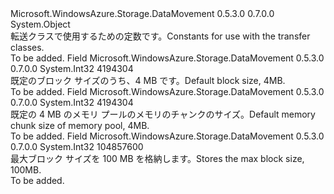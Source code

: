 <Type Name="Constants" FullName="Microsoft.WindowsAzure.Storage.DataMovement.Constants">
  <TypeSignature Language="C#" Value="public static class Constants" />
  <TypeSignature Language="ILAsm" Value=".class public auto ansi abstract sealed beforefieldinit Constants extends System.Object" />
  <TypeSignature Language="DocId" Value="T:Microsoft.WindowsAzure.Storage.DataMovement.Constants" />
  <TypeSignature Language="VB.NET" Value="Public Class Constants" />
  <TypeSignature Language="F#" Value="type Constants = class" />
  <AssemblyInfo>
    <AssemblyName>Microsoft.WindowsAzure.Storage.DataMovement</AssemblyName>
    <AssemblyVersion>0.5.3.0</AssemblyVersion>
    <AssemblyVersion>0.7.0.0</AssemblyVersion>
  </AssemblyInfo>
  <Base>
    <BaseTypeName>System.Object</BaseTypeName>
  </Base>
  <Interfaces />
  <Docs>
    <summary>
            <span data-ttu-id="e3332-101">転送クラスで使用するための定数です。</span><span class="sxs-lookup"><span data-stu-id="e3332-101">Constants for use with the transfer classes.</span></span>
            </summary>
    <remarks>To be added.</remarks>
  </Docs>
  <Members>
    <Member MemberName="DefaultBlockSize">
      <MemberSignature Language="C#" Value="public const int DefaultBlockSize = 4194304;" />
      <MemberSignature Language="ILAsm" Value=".field public static literal int32 DefaultBlockSize = (4194304)" />
      <MemberSignature Language="DocId" Value="F:Microsoft.WindowsAzure.Storage.DataMovement.Constants.DefaultBlockSize" />
      <MemberSignature Language="VB.NET" Value="Public Const DefaultBlockSize As Integer  = 4194304" />
      <MemberSignature Language="F#" Value="val mutable DefaultBlockSize : int" Usage="Microsoft.WindowsAzure.Storage.DataMovement.Constants.DefaultBlockSize" />
      <MemberType>Field</MemberType>
      <AssemblyInfo>
        <AssemblyName>Microsoft.WindowsAzure.Storage.DataMovement</AssemblyName>
        <AssemblyVersion>0.5.3.0</AssemblyVersion>
        <AssemblyVersion>0.7.0.0</AssemblyVersion>
      </AssemblyInfo>
      <ReturnValue>
        <ReturnType>System.Int32</ReturnType>
      </ReturnValue>
      <MemberValue>4194304</MemberValue>
      <Docs>
        <summary>
            <span data-ttu-id="e3332-102">既定のブロック サイズのうち、4 MB です。</span><span class="sxs-lookup"><span data-stu-id="e3332-102">Default block size, 4MB.</span></span>
            </summary>
        <remarks>To be added.</remarks>
      </Docs>
    </Member>
    <Member MemberName="DefaultMemoryChunkSize">
      <MemberSignature Language="C#" Value="public const int DefaultMemoryChunkSize = 4194304;" />
      <MemberSignature Language="ILAsm" Value=".field public static literal int32 DefaultMemoryChunkSize = (4194304)" />
      <MemberSignature Language="DocId" Value="F:Microsoft.WindowsAzure.Storage.DataMovement.Constants.DefaultMemoryChunkSize" />
      <MemberSignature Language="VB.NET" Value="Public Const DefaultMemoryChunkSize As Integer  = 4194304" />
      <MemberSignature Language="F#" Value="val mutable DefaultMemoryChunkSize : int" Usage="Microsoft.WindowsAzure.Storage.DataMovement.Constants.DefaultMemoryChunkSize" />
      <MemberType>Field</MemberType>
      <AssemblyInfo>
        <AssemblyName>Microsoft.WindowsAzure.Storage.DataMovement</AssemblyName>
        <AssemblyVersion>0.5.3.0</AssemblyVersion>
        <AssemblyVersion>0.7.0.0</AssemblyVersion>
      </AssemblyInfo>
      <ReturnValue>
        <ReturnType>System.Int32</ReturnType>
      </ReturnValue>
      <MemberValue>4194304</MemberValue>
      <Docs>
        <summary>
            <span data-ttu-id="e3332-103">既定の 4 MB のメモリ プールのメモリのチャンクのサイズ。</span><span class="sxs-lookup"><span data-stu-id="e3332-103">Default memory chunk size of memory pool, 4MB.</span></span>
            </summary>
        <remarks>To be added.</remarks>
      </Docs>
    </Member>
    <Member MemberName="MaxBlockSize">
      <MemberSignature Language="C#" Value="public const int MaxBlockSize = 104857600;" />
      <MemberSignature Language="ILAsm" Value=".field public static literal int32 MaxBlockSize = (104857600)" />
      <MemberSignature Language="DocId" Value="F:Microsoft.WindowsAzure.Storage.DataMovement.Constants.MaxBlockSize" />
      <MemberSignature Language="VB.NET" Value="Public Const MaxBlockSize As Integer  = 104857600" />
      <MemberSignature Language="F#" Value="val mutable MaxBlockSize : int" Usage="Microsoft.WindowsAzure.Storage.DataMovement.Constants.MaxBlockSize" />
      <MemberType>Field</MemberType>
      <AssemblyInfo>
        <AssemblyName>Microsoft.WindowsAzure.Storage.DataMovement</AssemblyName>
        <AssemblyVersion>0.5.3.0</AssemblyVersion>
        <AssemblyVersion>0.7.0.0</AssemblyVersion>
      </AssemblyInfo>
      <ReturnValue>
        <ReturnType>System.Int32</ReturnType>
      </ReturnValue>
      <MemberValue>104857600</MemberValue>
      <Docs>
        <summary>
            <span data-ttu-id="e3332-104">最大ブロック サイズを 100 MB を格納します。</span><span class="sxs-lookup"><span data-stu-id="e3332-104">Stores the max block size, 100MB.</span></span>
            </summary>
        <remarks>To be added.</remarks>
      </Docs>
    </Member>
  </Members>
</Type>